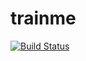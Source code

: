 # trainme

[![Build Status](https://api.travis-ci.org/marattm/trainme.svg?branch=feature%2Fbase_structure_project)](https://travis-ci.org/marattm/trainme)
